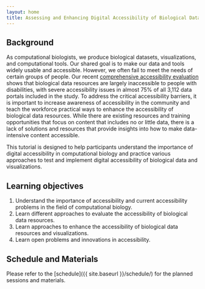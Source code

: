 ```yaml
---
layout: home
title: Assessing and Enhancing Digital Accessibility of Biological Data and Visualizations
---
```


## Background
As computational biologists, we produce biological datasets, visualizations, and computational tools. Our shared goal is to make our data and tools widely usable and accessible. However, we often fail to meet the needs of certain groups of people. Our recent [comprehensive accessibility evaluation](https://inscidar.org) shows that biological data resources are largely inaccessible to people with disabilities, with severe accessibility issues in almost 75% of all 3,112 data portals included in the study. To address the critical accessibility barriers, it is important to increase awareness of accessibility in the community and teach the workforce practical ways to enhance the accessibility of biological data resources. While there are existing resources and training opportunities that focus on content that includes no or little data, there is a lack of solutions and resources that provide insights into how to make data-intensive content accessible.

This tutorial is designed to help participants understand the importance of digital accessibility in computational biology and practice various approaches to test and implement digital accessibility of biological data and visualizations. 


## Learning objectives
1. Understand the importance of accessibility and current accessibility problems in the field of computational biology.
2. Learn different approaches to evaluate the accessibility of biological data resources.
3. Learn approaches to enhance the accessibility of biological data resources and visualizations.
4. Learn open problems and innovations in accessibility.

## Schedule and Materials
Please refer to the [schedule]({{ site.baseurl }}/schedule/) for the planned sessions and materials.
